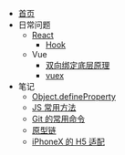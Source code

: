 - [首页](/)
- 日常问题
  - [React](/issue/react/create)
    - [Hook](/issue/react/hook)
  - Vue
    - [双向绑定底层原理](/issue/vue/double)
    - [vuex](/issue/react/hook)
- 笔记
  - [Object.defineProperty](note/defineProperty)
  - [JS 常用方法](note/jsFuntion)
  - [Git 的常用命令](note/git)
  - [原型链](note/chain)
  - [iPhoneX 的 H5 适配](note/adapt)
